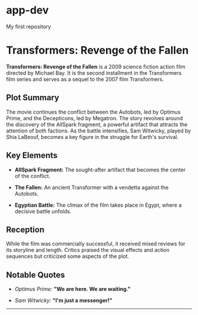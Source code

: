 # app-dev
My first repository
# Transformers: Revenge of the Fallen

**Transformers: Revenge of the Fallen** is a 2009 science fiction action film directed by Michael Bay. It is the second installment in the Transformers film series and serves as a sequel to the 2007 film Transformers.

## Plot Summary

The movie continues the conflict between the Autobots, led by Optimus Prime, and the Decepticons, led by Megatron. The story revolves around the discovery of the AllSpark fragment, a powerful artifact that attracts the attention of both factions. As the battle intensifies, Sam Witwicky, played by Shia LaBeouf, becomes a key figure in the struggle for Earth's survival.

## Key Elements

- **AllSpark Fragment:** The sought-after artifact that becomes the center of the conflict.
  
- **The Fallen:** An ancient Transformer with a vendetta against the Autobots.

- **Egyptian Battle:** The climax of the film takes place in Egypt, where a decisive battle unfolds.

## Reception

While the film was commercially successful, it received mixed reviews for its storyline and length. Critics praised the visual effects and action sequences but criticized some aspects of the plot.

## Notable Quotes

- *Optimus Prime:* **"We are here. We are waiting."**

- *Sam Witwicky:* **"I'm just a messenger!"**

---
